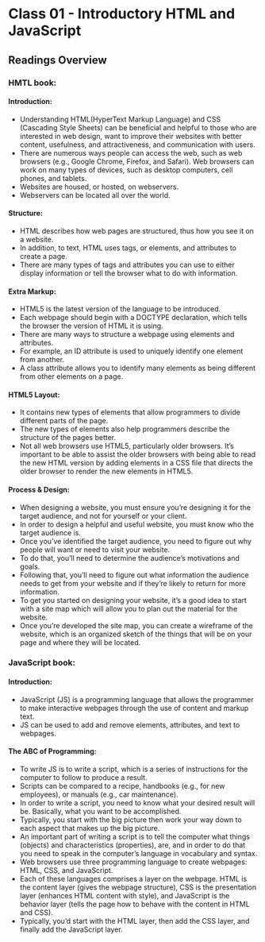 # Class 01 - Introductory HTML and JavaScript

## Readings Overview

### HMTL book:  
#### Introduction:  
-	Understanding HTML(HyperText Markup Language) and CSS (Cascading Style Sheets) can be beneficial and helpful to those who are interested in web design, want to improve their websites with better content, usefulness, and attractiveness, and communication with users. 
-	There are numerous ways people can access the web, such as web browsers (e.g., Google Chrome, Firefox, and Safari). Web browsers can work on many types of devices, such as desktop computers, cell phones, and tablets.
-	Websites are housed, or hosted, on webservers.
-	Webservers can be located all over the world.
#### Structure:  
-	HTML describes how web pages are structured, thus how you see it on a website.
-	In addition, to text, HTML uses tags, or elements, and attributes to create a page.
-	There are many types of tags and attributes you can use to either display information or tell the browser what to do with information.
#### Extra Markup:  
-	HTML5 is the latest version of the language to be introduced.
-	Each webpage should begin with a DOCTYPE declaration, which tells the browser the version of HTML it is using.
-	There are many ways to structure a webpage using elements and attributes. 
-	For example, an ID attribute is used to uniquely identify one element from another.
-	A class attribute allows you to identify many elements as being different from other elements on a page.
#### HTML5 Layout:  
-	It contains new types of elements that allow programmers to divide different parts of the page.
-	The new types of elements also help programmers describe the structure of the pages better.
-	Not all web browsers use HTML5, particularly older browsers. It’s important to be able to assist the older browsers with being able to read the new HTML version by adding elements in a CSS file that directs the older browser to render the new elements in HTML5.
#### Process & Design:  
-	When designing a website, you must ensure you’re designing it for the target audience, and not for yourself or your client.
-	In order to design a helpful and useful website, you must know who the target audience is.
-	Once you’ve identified the target audience, you need to figure out why people will want or need to visit your website.
-	To do that, you’ll need to determine the audience’s motivations and goals.
-	Following that, you’ll need to figure out what information the audience needs to get from your website and if they’re likely to return for more information.
-	To get you started on designing your website, it’s a good idea to start with a site map which will allow you to plan out the material for the website.
-	Once you’re developed the site map, you can create a wireframe of the website, which is an organized sketch of the things that will be on your page and where they will be located.

### JavaScript book:  
#### Introduction:  
-	JavaScript (JS) is a programming language that allows the programmer to make interactive webpages through the use of content and markup text.
-	JS can be used to add and remove elements, attributes, and text to webpages.
#### The ABC of Programming:  
-	To write JS is to write a script, which is a series of instructions for the computer to follow to produce a result.
-	Scripts can be compared to a recipe, handbooks (e.g., for new employees), or manuals (e.g., car maintenance).
-	In order to write a script, you need to know what your desired result will be. Basically, what you want to be accomplished.
-	Typically, you start with the big picture then work your way down to each aspect that makes up the big picture.
-	An important part of writing a script is to tell the computer what things (objects) and characteristics (properties), are, and in order to do that you need to speak in the computer’s language in vocabulary and syntax.
-	Web browsers use three programming language to create webpages: HTML, CSS, and JavaScript.
-	Each of these languages comprises a layer on the webpage. HTML is the content layer (gives the webpage structure), CSS is the presentation layer (enhances HTML content with style), and JavaScript is the behavior layer (tells the page how to behave with the content in HTML and CSS).
-	Typically, you’d start with the HTML layer, then add the CSS layer, and finally add the JavaScript layer.
